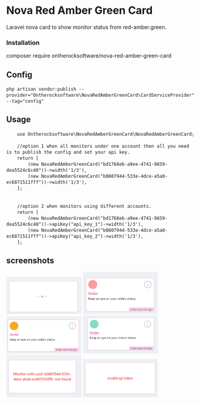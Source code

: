 # Nova Red Amber Green Card

Laravel nova card to show monitor status from red-amber.green.

### Installation

composer require ontherocksoftware/nova-red-amber-green-card

## Config

    php artisan vendor:publish --provider="Ontherocksoftware\NovaRedAmberGreenCard\CardServiceProvider" --tag="config"

## Usage

        use Ontherocksoftware\NovaRedAmberGreenCard\NovaRedAmberGreenCard;

        //option 1 when all monitors under one account then all you need is to publish the config and set your api key.
        return [
            (new NovaRedAmberGreenCard("bd1768eb-a9ee-4741-9659-dea5524c6c48"))->width('1/3'),
            (new NovaRedAmberGreenCard("b0807944-533e-4dce-a5a0-ec6871511fff"))->width('1/3'),
        ];


        //option 2 when monitors using different accounts.
        return [
            (new NovaRedAmberGreenCard("bd1768eb-a9ee-4741-9659-dea5524c6c48"))->apiKey("api_key_1")->width('1/3'),
            (new NovaRedAmberGreenCard("b0807944-533e-4dce-a5a0-ec6871511fff"))->apiKey("api_key_2")->width('1/3'),
        ];

## screenshots

<img src="img/loading.png" width="200">
<img src="img/red.png" width="200">
<img src="img/amber.png" width="200">
<img src="img/green.png" width="200">
<img src="img/monitor_not_found.png" width="200">
<img src="img/invalid_token.png" width="200">
